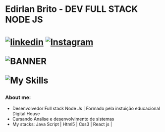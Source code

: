 <h1>Edirlan Brito - DEV FULL STACK NODE JS<h1>

[![linkedin](https://img.shields.io/badge/LinkedIn-0077B5?style=for-the-badge&logo=linkedin&logoColor=white)]()
[![Instagram](https://img.shields.io/badge/Instagram-E4405F?style=for-the-badge&logo=instagram&logoColor=white)](https://www.instagram.com/ed.codev/)


![BANNER](https://media.discordapp.net/attachments/749091631063629874/1065557727839014922/TRANQUIL_BLUE_WITH_LUSCIOUS_RED_SPACE_VIRTUAL_BACKGROUND.jpg?width=679&height=382)



![My Skills](https://skillicons.dev/icons?i=js,html,css,react,next)


### About me:
  
  - Desenvolvedor Full stack Node Js | Formado pela instuição educacional Digital House
  - Cursando Analise e desenvolvimento de sistemas 
  - My stacks: Java Script | Html5 | Css3 | React js |   
